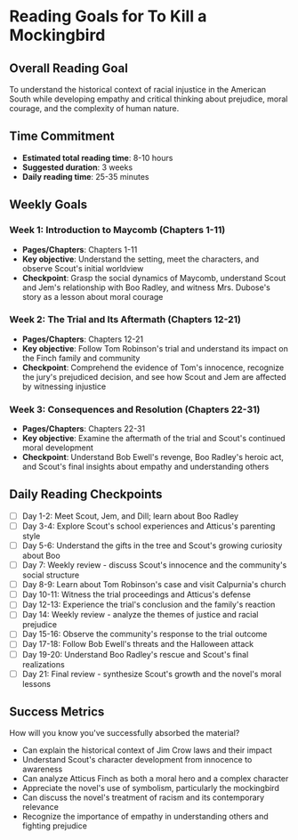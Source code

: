 # Reading Goals for To Kill a Mockingbird

## Overall Reading Goal
To understand the historical context of racial injustice in the American South while developing empathy and critical thinking about prejudice, moral courage, and the complexity of human nature.

## Time Commitment
- **Estimated total reading time**: 8-10 hours
- **Suggested duration**: 3 weeks
- **Daily reading time**: 25-35 minutes

## Weekly Goals

### Week 1: Introduction to Maycomb (Chapters 1-11)
- **Pages/Chapters**: Chapters 1-11
- **Key objective**: Understand the setting, meet the characters, and observe Scout's initial worldview
- **Checkpoint**: Grasp the social dynamics of Maycomb, understand Scout and Jem's relationship with Boo Radley, and witness Mrs. Dubose's story as a lesson about moral courage

### Week 2: The Trial and Its Aftermath (Chapters 12-21)
- **Pages/Chapters**: Chapters 12-21 
- **Key objective**: Follow Tom Robinson's trial and understand its impact on the Finch family and community
- **Checkpoint**: Comprehend the evidence of Tom's innocence, recognize the jury's prejudiced decision, and see how Scout and Jem are affected by witnessing injustice

### Week 3: Consequences and Resolution (Chapters 22-31)
- **Pages/Chapters**: Chapters 22-31
- **Key objective**: Examine the aftermath of the trial and Scout's continued moral development
- **Checkpoint**: Understand Bob Ewell's revenge, Boo Radley's heroic act, and Scout's final insights about empathy and understanding others

## Daily Reading Checkpoints
- [ ] Day 1-2: Meet Scout, Jem, and Dill; learn about Boo Radley
- [ ] Day 3-4: Explore Scout's school experiences and Atticus's parenting style
- [ ] Day 5-6: Understand the gifts in the tree and Scout's growing curiosity about Boo
- [ ] Day 7: Weekly review - discuss Scout's innocence and the community's social structure
- [ ] Day 8-9: Learn about Tom Robinson's case and visit Calpurnia's church
- [ ] Day 10-11: Witness the trial proceedings and Atticus's defense
- [ ] Day 12-13: Experience the trial's conclusion and the family's reaction
- [ ] Day 14: Weekly review - analyze the themes of justice and racial prejudice
- [ ] Day 15-16: Observe the community's response to the trial outcome
- [ ] Day 17-18: Follow Bob Ewell's threats and the Halloween attack
- [ ] Day 19-20: Understand Boo Radley's rescue and Scout's final realizations
- [ ] Day 21: Final review - synthesize Scout's growth and the novel's moral lessons

## Success Metrics
How will you know you've successfully absorbed the material?
- Can explain the historical context of Jim Crow laws and their impact
- Understand Scout's character development from innocence to awareness
- Can analyze Atticus Finch as both a moral hero and a complex character
- Appreciate the novel's use of symbolism, particularly the mockingbird
- Can discuss the novel's treatment of racism and its contemporary relevance
- Recognize the importance of empathy in understanding others and fighting prejudice
